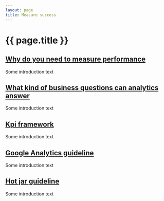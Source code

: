```yaml
---
layout: page
title: Measure success
---
```


# {{ page.title }}

<div class="previews">
  <div class="preview">
    <h2 class="sub-section-heading"><a href="">Why do you need to measure performance</a></h2>
    <p>Some introduction text</p>
  </div>
  <div class="preview">
    <h2 class="sub-section-heading"><a href="">What kind of business questions can analytics answer</a></h2>
    <p>Some introduction text</p>
  </div>
  <div class="preview">
    <h2 class="sub-section-heading"><a href="">Kpi framework</a></h2>
    <p>Some introduction text</p>
  </div>
  <div class="preview">
    <h2 class="sub-section-heading"><a href="">Google Analytics guideline</a></h2>
    <p>Some introduction text</p>
  </div>
  <div class="preview">
    <h2 class="sub-section-heading"><a href="">Hot jar guideline</a></h2>
    <p>Some introduction text</p>
  </div>
</div>